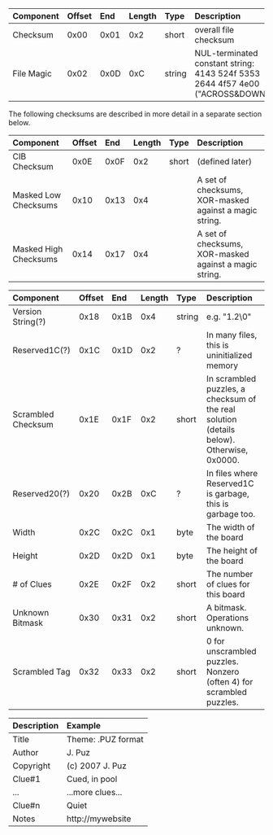 | Component | Offset | End | Length | Type | Description |
|:--------------|:-----------|:--------|:-----------|:---------|:----------------| 
| Checksum | 0x00 | 0x01 | 0x2 | short | overall file checksum | 
| File Magic | 0x02 | 0x0D | 0xC | string | NUL-terminated constant string: 4143 524f 5353 2644 4f57 4e00 ("ACROSS&DOWN") |

The following checksums are described in more detail in a separate section below.
 
| Component | Offset | End | Length | Type | Description | 
|:--------------|:-----------|:--------|:-----------|:---------|:----------------| 
| CIB Checksum | 0x0E | 0x0F | 0x2 | short | (defined later) | 
| Masked Low Checksums | 0x10 | 0x13 | 0x4 | | A set of checksums, XOR-masked against a magic string. | 
| Masked High Checksums | 0x14 | 0x17 | 0x4 | | A set of checksums, XOR-masked against a magic string. |

| Component | Offset | End | Length | Type | Description | 
|:--------------|:-----------|:--------|:-----------|:---------|:----------------| 
| Version String(?) | 0x18 | 0x1B | 0x4 | string | e.g. "1.2\0" | 
| Reserved1C(?) | 0x1C | 0x1D | 0x2 | ? | In many files, this is uninitialized memory | 
| Scrambled Checksum | 0x1E | 0x1F | 0x2 | short | In scrambled puzzles, a checksum of the real solution (details below). Otherwise, 0x0000. | 
| Reserved20(?) | 0x20 | 0x2B | 0xC | ? | In files where Reserved1C is garbage, this is garbage too. | 
| Width | 0x2C | 0x2C | 0x1 | byte | The width of the board | 
| Height | 0x2D | 0x2D | 0x1 | byte | The height of the board | 
| # of Clues | 0x2E | 0x2F | 0x2 | short | The number of clues for this board | 
| Unknown Bitmask | 0x30 | 0x31 | 0x2 | short | A bitmask. Operations unknown. | 
| Scrambled Tag | 0x32 | 0x33 | 0x2 | short | 0 for unscrambled puzzles. Nonzero (often 4) for scrambled puzzles. |

| Description | Example | 
|:------------|:--------| 
| Title | Theme: .PUZ format | 
| Author | J. Puz | W. Shortz | 
| Copyright | (c) 2007 J. Puz | 
| Clue#1 | Cued, in pool | 
| ... | ...more clues... |
| Clue#n | Quiet | 
| Notes | http://mywebsite |